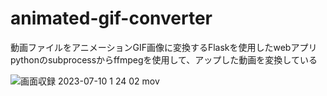 # animated-gif-converter
動画ファイルをアニメーションGIF画像に変換するFlaskを使用したwebアプリ
pythonのsubprocessからffmpegを使用して、アップした動画を変換している

![画面収録 2023-07-10 1 24 02 mov](https://github.com/yuki-tachi/animated-gif-converter/assets/43042148/2b20db48-6625-4575-9005-6cd926f9dc60)
